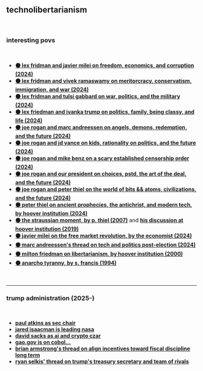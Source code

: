 ## technolibertarianism

<br>

### interesting povs

<br>

* **[⚫ lex fridman and javier milei on freedom, economics, and corruption (2024)](https://www.youtube.com/watch?v=8NLzc9kobDk)**
* **[⚫️ lex fridman and vivek ramaswamy on meritorcracy, conservatism, immigration, and war (2024)](https://www.youtube.com/watch?v=Q8Qk_3a3lUw)**
* **[⚫ lex fridman and tulsi gabbard on war, politics, and the military (2024)](https://www.youtube.com/watch?v=_El9riy9Zjw)**
* **[⚫ lex friedman and ivanka trump on politics, family, being classy, and life (2024)](https://www.youtube.com/watch?v=2oxdDKHdcM8)**
* **[⚫ joe rogan and marc andreessen on angels, demons, redemption, and the future (2024)](https://www.youtube.com/watch?v=ye8MOfxD5nU)**
* **[⚫ joe rogan and jd vance on kids, rationality on politics, and the future (2024)](https://www.youtube.com/watch?v=fRyyTAs1XY8)**
* **[⚫ joe rogan and mike benz on a scary established censorship order (2024)](https://www.youtube.com/watch?v=rrJhQpvlkLA)** 
* **[⚫ joe rogan and our president on choices, pstd, the art of the deal, and the future (2024)](https://www.youtube.com/watch?v=hBMoPUAeLnY)**
* **[⚫ joe rogan and peter thiel on the world of bits && atoms, civilizations, and the future (2024)](https://www.youtube.com/watch?v=klRb0_BAX9g)**
* **[⚫ peter thiel on ancient prophecies, the antichrist, and modern tech, by hoover institution (2024)](https://www.youtube.com/watch?v=wTNI_lCvWZQ)**
* **[⚫️ the straussian moment, by p. thiel (2007)](https://archive.org/details/the-straussian-moment/page/214/mode/2up)** and **[his discussion at hoover institution (2019)](https://www.youtube.com/watch?v=iRleB034EC8)**
* **[⚫ javier milei on the free market revolution, by the economist (2024)](https://www.economist.com/the-americas/2024/11/28/javier-milei-free-market-revolutionary)**
* **[⚫ marc andreessen's thread on tech and politics post-election (2024)](https://x.com/pmarca/status/1856443085473058964)**
* **[⚫️ milton friedman on libertarianism, by hoover institution (2000)](https://youtube.com/playlist?list=PLKruweaZqDNfepaPWsDHTbju3gI72vsjH&feature=shared)**
* **[⚫ anarcho tyranny, by s. francis (1994)](https://chroniclesmagazine.org/view/anarcho-tyranny-u-s-a/)**


<br>

---

### trump administration (2025-)

<br>

* **[paul atkins as sec chair](https://truthsocial.com/@realDonaldTrump/posts/113600319916325790)**
* **[jared isaacman is leading nasa](https://x.com/realDonaldTrump/status/1864358177728516252?ref_src=twsrc%5Egoogle%7Ctwcamp%5Eserp%7Ctwgr%5Etweet)**
* **[david sacks as ai and crypto czar](https://en.wikipedia.org/wiki/David_O._Sacks)**
* **[gao.gov is on cobol...](https://www.gao.gov/products/gao-23-106821)**
* **[brian armstrong's thread on align incentives toward fiscal discipline long term](https://x.com/brian_armstrong/status/1858023954776207730)**
* **[ryan selkis' thread on trump's treasury secretary and team of rivals](https://x.com/twobitidiot/status/1858248993978884306)**
  
